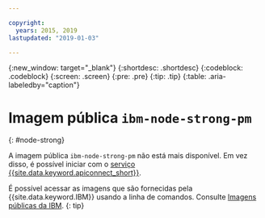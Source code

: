 ```yaml
---

copyright:
  years: 2015, 2019
lastupdated: "2019-01-03"

---
```


{:new_window: target="_blank"}
{:shortdesc: .shortdesc}
{:codeblock: .codeblock}
{:screen: .screen}
{:pre: .pre}
{:tip: .tip}
{:table: .aria-labeledby="caption"}

# Imagem pública `ibm-node-strong-pm`
{: #node-strong}

A imagem pública `ibm-node-strong-pm` não está mais disponível. Em vez disso, é possível iniciar com o [serviço {{site.data.keyword.apiconnect_short}}](/docs/services/apiconnect/index.html#index).

É possível acessar as imagens que são fornecidas pela {{site.data.keyword.IBM}} usando a linha de comandos. Consulte [Imagens públicas da IBM](/docs/services/Registry/registry_public_images.html#public_images).
{: tip}

